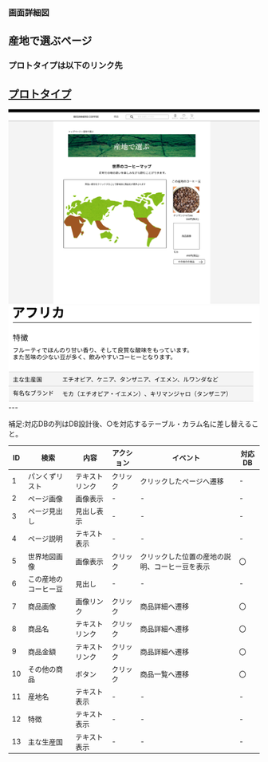 ### 画面詳細図
## 産地で選ぶページ
### プロトタイプは以下のリンク先
[プロトタイプ](https://www.figma.com/file/Oa2XrfbS2Hee9dSI9acZXo/coffee?node-id=0%3A1)
---
<img src="./img/産地で選ぶページ.png" width="800">
<img src="./img/アフリカ解説.png">
---

補足:対応DBの列はDB設計後、○を対応するテーブル・カラム名に差し替えること。

| ID | 検索 | 内容 | アクション | イベント | 対応DB |
|----|-----|-----|---------|--------|-------|
|1|パンくずリスト|テキストリンク|クリック|クリックしたページへ遷移|-|
|2|ページ画像|画像表示|-|-|-|
|3|ページ見出し|見出し表示|-|-|-|
|4|ページ説明|テキスト表示|-|-|-|
|5|世界地図画像|画像表示|クリック|クリックした位置の産地の説明、コーヒー豆を表示|〇|
|6|この産地のコーヒー豆|見出し|-|-|-|
|7|商品画像|画像リンク|クリック|商品詳細へ遷移|〇|
|8|商品名|テキストリンク|クリック|商品詳細へ遷移|〇|
|9|商品金額|テキストリンク|クリック|商品詳細へ遷移|〇|
|10|その他の商品|ボタン|クリック|商品一覧へ遷移|〇|
|11|産地名|テキスト表示|-|-|-|
|12|特徴|テキスト表示|-|-|-|
|13|主な生産国|テキスト表示|-|-|-|
